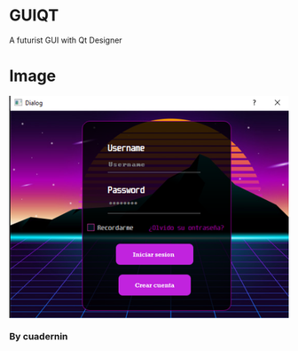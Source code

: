 # GUIQT
A futurist GUI with Qt Designer
# Image

<img align="center" src="https://github.com/Cuadernin/GUIQT/blob/master/Interfaz.png" height="400" width="510"> 

### By cuadernin
